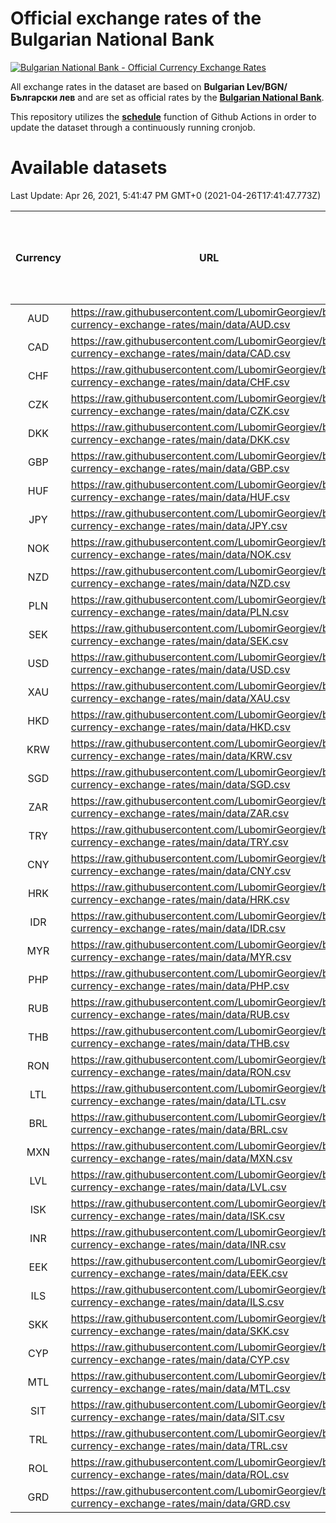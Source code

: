 # Official exchange rates of the Bulgarian National Bank

[![Bulgarian National Bank - Official Currency Exchange Rates](https://github.com/LubomirGeorgiev/bnb-currency-exchange-rates/actions/workflows/update-rates.yml/badge.svg?branch=main)](https://github.com/LubomirGeorgiev/bnb-currency-exchange-rates/actions/workflows/update-rates.yml)

All exchange rates in the dataset are based on **Bulgarian Lev/BGN/Български лев** and are set as official rates by the [**Bulgarian National Bank**](https://www.bnb.bg/Statistics/StExternalSector/StExchangeRates/StERForeignCurrencies/index.htm?toLang=_EN).

This repository utilizes the [**schedule**](https://docs.github.com/en/actions/reference/events-that-trigger-workflows) function of Github Actions in order to update the dataset through a continuously running cronjob.

# Available datasets

<!-- START LINKS (DO NOT EVER FU*ING DELETE THIS COMMENT FOR THE LOVE OF YOUR LIFE!!! IF YOU ARE CURIOS HOW IT WORKS, YOU CAN HAVE A LOOK AT ./src/updateReadme.ts) -->

Last Update: Apr 26, 2021, 5:41:47 PM GMT+0 (2021-04-26T17:41:47.773Z)

| Currency | URL                                                                                             | Number of records | Number of missing days that were filled in |
| :------: | ----------------------------------------------------------------------------------------------- | :---------------: | :----------------------------------------: |
|   AUD    | https://raw.githubusercontent.com/LubomirGeorgiev/bnb-currency-exchange-rates/main/data/AUD.csv |       7753        |                    2391                    |
|   CAD    | https://raw.githubusercontent.com/LubomirGeorgiev/bnb-currency-exchange-rates/main/data/CAD.csv |       7753        |                    2391                    |
|   CHF    | https://raw.githubusercontent.com/LubomirGeorgiev/bnb-currency-exchange-rates/main/data/CHF.csv |       7753        |                    2391                    |
|   CZK    | https://raw.githubusercontent.com/LubomirGeorgiev/bnb-currency-exchange-rates/main/data/CZK.csv |       7753        |                    2391                    |
|   DKK    | https://raw.githubusercontent.com/LubomirGeorgiev/bnb-currency-exchange-rates/main/data/DKK.csv |       7753        |                    2391                    |
|   GBP    | https://raw.githubusercontent.com/LubomirGeorgiev/bnb-currency-exchange-rates/main/data/GBP.csv |       7753        |                    2391                    |
|   HUF    | https://raw.githubusercontent.com/LubomirGeorgiev/bnb-currency-exchange-rates/main/data/HUF.csv |       7753        |                    2391                    |
|   JPY    | https://raw.githubusercontent.com/LubomirGeorgiev/bnb-currency-exchange-rates/main/data/JPY.csv |       7753        |                    2391                    |
|   NOK    | https://raw.githubusercontent.com/LubomirGeorgiev/bnb-currency-exchange-rates/main/data/NOK.csv |       7753        |                    2391                    |
|   NZD    | https://raw.githubusercontent.com/LubomirGeorgiev/bnb-currency-exchange-rates/main/data/NZD.csv |       7753        |                    2391                    |
|   PLN    | https://raw.githubusercontent.com/LubomirGeorgiev/bnb-currency-exchange-rates/main/data/PLN.csv |       7753        |                    2391                    |
|   SEK    | https://raw.githubusercontent.com/LubomirGeorgiev/bnb-currency-exchange-rates/main/data/SEK.csv |       7753        |                    2391                    |
|   USD    | https://raw.githubusercontent.com/LubomirGeorgiev/bnb-currency-exchange-rates/main/data/USD.csv |       7753        |                    2391                    |
|   XAU    | https://raw.githubusercontent.com/LubomirGeorgiev/bnb-currency-exchange-rates/main/data/XAU.csv |       7753        |                    2393                    |
|   HKD    | https://raw.githubusercontent.com/LubomirGeorgiev/bnb-currency-exchange-rates/main/data/HKD.csv |       7453        |                    2302                    |
|   KRW    | https://raw.githubusercontent.com/LubomirGeorgiev/bnb-currency-exchange-rates/main/data/KRW.csv |       7453        |                    2302                    |
|   SGD    | https://raw.githubusercontent.com/LubomirGeorgiev/bnb-currency-exchange-rates/main/data/SGD.csv |       7453        |                    2302                    |
|   ZAR    | https://raw.githubusercontent.com/LubomirGeorgiev/bnb-currency-exchange-rates/main/data/ZAR.csv |       7453        |                    2302                    |
|   TRY    | https://raw.githubusercontent.com/LubomirGeorgiev/bnb-currency-exchange-rates/main/data/TRY.csv |       5935        |                    1832                    |
|   CNY    | https://raw.githubusercontent.com/LubomirGeorgiev/bnb-currency-exchange-rates/main/data/CNY.csv |       5815        |                    1796                    |
|   HRK    | https://raw.githubusercontent.com/LubomirGeorgiev/bnb-currency-exchange-rates/main/data/HRK.csv |       5815        |                    1796                    |
|   IDR    | https://raw.githubusercontent.com/LubomirGeorgiev/bnb-currency-exchange-rates/main/data/IDR.csv |       5815        |                    1796                    |
|   MYR    | https://raw.githubusercontent.com/LubomirGeorgiev/bnb-currency-exchange-rates/main/data/MYR.csv |       5815        |                    1796                    |
|   PHP    | https://raw.githubusercontent.com/LubomirGeorgiev/bnb-currency-exchange-rates/main/data/PHP.csv |       5815        |                    1796                    |
|   RUB    | https://raw.githubusercontent.com/LubomirGeorgiev/bnb-currency-exchange-rates/main/data/RUB.csv |       5815        |                    1796                    |
|   THB    | https://raw.githubusercontent.com/LubomirGeorgiev/bnb-currency-exchange-rates/main/data/THB.csv |       5815        |                    1796                    |
|   RON    | https://raw.githubusercontent.com/LubomirGeorgiev/bnb-currency-exchange-rates/main/data/RON.csv |       5756        |                    1778                    |
|   LTL    | https://raw.githubusercontent.com/LubomirGeorgiev/bnb-currency-exchange-rates/main/data/LTL.csv |       5155        |                    1584                    |
|   BRL    | https://raw.githubusercontent.com/LubomirGeorgiev/bnb-currency-exchange-rates/main/data/BRL.csv |       4845        |                    1499                    |
|   MXN    | https://raw.githubusercontent.com/LubomirGeorgiev/bnb-currency-exchange-rates/main/data/MXN.csv |       4845        |                    1499                    |
|   LVL    | https://raw.githubusercontent.com/LubomirGeorgiev/bnb-currency-exchange-rates/main/data/LVL.csv |       4792        |                    1472                    |
|   ISK    | https://raw.githubusercontent.com/LubomirGeorgiev/bnb-currency-exchange-rates/main/data/ISK.csv |       4752        |                    1468                    |
|   INR    | https://raw.githubusercontent.com/LubomirGeorgiev/bnb-currency-exchange-rates/main/data/INR.csv |       4476        |                    1383                    |
|   EEK    | https://raw.githubusercontent.com/LubomirGeorgiev/bnb-currency-exchange-rates/main/data/EEK.csv |       4000        |                    1226                    |
|   ILS    | https://raw.githubusercontent.com/LubomirGeorgiev/bnb-currency-exchange-rates/main/data/ILS.csv |       3750        |                    1162                    |
|   SKK    | https://raw.githubusercontent.com/LubomirGeorgiev/bnb-currency-exchange-rates/main/data/SKK.csv |       2972        |                    914                     |
|   CYP    | https://raw.githubusercontent.com/LubomirGeorgiev/bnb-currency-exchange-rates/main/data/CYP.csv |       2904        |                    888                     |
|   MTL    | https://raw.githubusercontent.com/LubomirGeorgiev/bnb-currency-exchange-rates/main/data/MTL.csv |       2604        |                    799                     |
|   SIT    | https://raw.githubusercontent.com/LubomirGeorgiev/bnb-currency-exchange-rates/main/data/SIT.csv |       2542        |                    778                     |
|   TRL    | https://raw.githubusercontent.com/LubomirGeorgiev/bnb-currency-exchange-rates/main/data/TRL.csv |       1816        |                    557                     |
|   ROL    | https://raw.githubusercontent.com/LubomirGeorgiev/bnb-currency-exchange-rates/main/data/ROL.csv |       1697        |                    524                     |
|   GRD    | https://raw.githubusercontent.com/LubomirGeorgiev/bnb-currency-exchange-rates/main/data/GRD.csv |        359        |                    107                     |

<!-- END LINKS (DO NOT EVER FU*ING DELETE THIS COMMENT FOR THE LOVE OF YOUR LIFE!!! IF YOU ARE CURIOS HOW IT WORKS, YOU CAN HAVE A LOOK AT ./src/updateReadme.ts) -->
